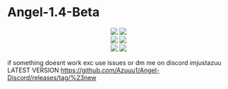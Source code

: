 # Angel-1.4-Beta
<div align="center">
    <img src="https://img.shields.io/github/languages/top/Azuuu1/Angel-Discord?color=%23000000">
    <img src="https://img.shields.io/github/stars/Azuuu1/Angel-Discord?color=%23000000&logoColor=%23000000">
    <br>
    <img src="https://img.shields.io/github/commit-activity/w/Azuuu1/Angel-Discord?color=%23000000"> 
    <img src="https://img.shields.io/github/last-commit/Azuuu1/Angel-Discord?color=%23000000&logoColor=%23000000">
    <br>
    <img src="https://img.shields.io/github/issues/Azuuu1/Angel-Discord?color=%23000000&logoColor=%23000000">
    <img src="https://img.shields.io/github/issues-closed/Azuuu1/Angel-Discord?color=%23000000&logoColor=%23000000">
    <br>

</div>





if something doesnt work exc use issues or dm me on discord imjustazuu
LATEST VERSION https://github.com/Azuuu1/Angel-Discord/releases/tag/%23new

